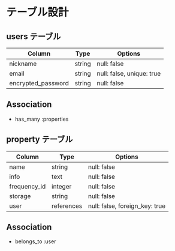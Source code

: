 # テーブル設計

## users テーブル

| Column             | Type   | Options                   |
| ------------------ | ------ | ------------------------- |
| nickname           | string | null: false               |
| email              | string | null: false, unique: true |
| encrypted_password | string | null: false               |

## Association

- has_many :properties


## property テーブル

| Column          | Type       | Options                        |
| --------------- | ---------- | ------------------------------ |
| name            | string     | null: false                    |
| info            | text       | null: false                    |
| frequency_id    | integer    | null: false                    |
| storage         | string     | null: false                    |
| user            | references | null: false, foreign_key: true |

## Association

- belongs_to :user